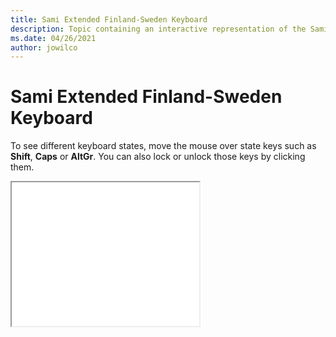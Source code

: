 ```yaml
--- 
title: Sami Extended Finland-Sweden Keyboard 
description: Topic containing an interactive representation of the Sami Extended Finland-Sweden Keyboard 
ms.date: 04/26/2021 
author: jowilco 
--- 
```

 
# Sami Extended Finland-Sweden Keyboard 
 
To see different keyboard states, move the mouse over state keys such as **Shift**, **Caps** or **AltGr**. You can also lock or unlock those keys by clicking them. 
 
<iframe src="kbdsmsfi.html" height="230"></iframe> 
